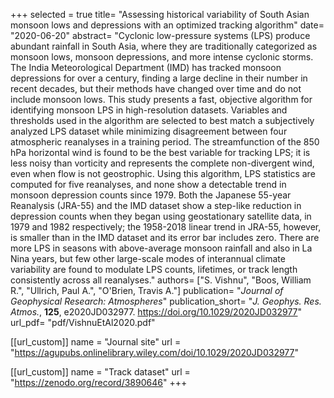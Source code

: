 +++
selected = true
title= "Assessing historical variability of South Asian monsoon lows and depressions with an optimized tracking algorithm"
date= "2020-06-20"
abstract= "Cyclonic low-pressure systems (LPS) produce abundant rainfall in South Asia, where they are traditionally categorized as monsoon lows, monsoon depressions, and more intense cyclonic storms.  The India Meteorological Department (IMD) has tracked monsoon depressions for over a century, finding a large decline in their number in recent decades, but their methods have changed over time and do not include monsoon lows. This study presents a fast, objective algorithm for identifying monsoon LPS in high-resolution datasets. Variables and thresholds used in the algorithm are selected to best match a subjectively analyzed LPS dataset while minimizing disagreement between four atmospheric reanalyses in a training period.  The streamfunction of the 850 hPa horizontal wind is found to be the best variable for tracking LPS; it is less noisy than vorticity and represents the complete non-divergent wind, even when flow is not geostrophic.  Using this algorithm, LPS statistics are computed for five reanalyses, and none show a detectable trend in monsoon depression counts since 1979.  Both the Japanese 55-year Reanalysis (JRA-55) and the IMD dataset show a step-like reduction in depression counts when they began using geostationary satellite data, in 1979 and 1982 respectively; the 1958-2018 linear trend in JRA-55, however, is smaller than in the IMD dataset and its error bar includes zero. There are more LPS in seasons with above-average monsoon rainfall and also in La Nina years, but few other large-scale modes of interannual climate variability are found to modulate LPS counts, lifetimes, or track length consistently across all reanalyses."
authors= ["S. Vishnu", "Boos, William R.", "Ullrich, Paul A.", "O'Brien, Travis A."]
publication= "*Journal of Geophysical Research: Atmospheres*"
publication_short= "*J. Geophys. Res. Atmos.*, **125**, e2020JD032977. https://doi.org/10.1029/2020JD032977" 
url_pdf= "pdf/VishnuEtAl2020.pdf"

[[url_custom]]
    name = "Journal site"
    url = "https://agupubs.onlinelibrary.wiley.com/doi/10.1029/2020JD032977"

[[url_custom]]
    name = "Track dataset"
    url = "https://zenodo.org/record/3890646"
+++


